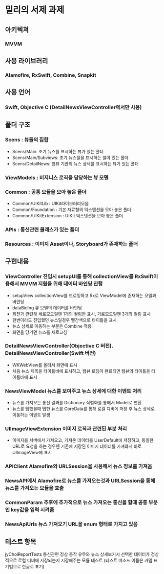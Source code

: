 #  밀리의 서제 과제

## 아키텍쳐
### MVVM
## 사용 라이브러리 
### Alamofire, RxSwift, Combine, Snapkit
## 사용 언어
### Swift, Objective C (DetailNewsViewController에서만 사용)

## 폴더 구조
### Scens : 뷰들의 집합
- Scens/Main: 초기 뉴스를 표시하는 뷰가 있는 폴더
- Scens/Main/Subviews: 초기 뉴스셀을 표시하는 셀이 있는 폴더 
- Scens/DetailNews: 웹뷰 기반의 뉴스 상세를 표시하는 뷰가 있는 폴더
### ViewModels : 비지니스 로직을 담당하는 뷰 모델
### Common : 공통 모듈을 모아 놓은 폴더
- Common/UIKitLib : UIKit라이브러리모음
- Common/Foundation : 기본 자료형의 익스텐션을 모아 놓은 폴더
- Common/UIKitExtension : UIKit 익스텐션을 모아 놓은 폴더
### APIs : 통신관련 클래스가 있는 폴더
### Resources : 이미지 Asset이나, Storyboard가 존재하는 폴더

## 구현내용

### ViewController 진입시 setupUI를 통해 collectionView를 RxSwift이용해서 MVVM 지원을 위해 데이터 바인딩 진행
- setupView collectionView를 드로잉하고 Rx로 ViewModel에 존재하는 모델과 바인딩 
- dataBiding 뷰 모델의 데이터를 바인딩
- 회전과 관련해 세로모드일땐 1개의 컬럼만 표시, 가로모드일땐 3개의 컬럼 표시
- 한번이라도 진입했던 뉴스일경우 빨간색으로 타이틀을 표시
- 뉴스 상세로 이동하는 부분은 Combine 적용.
- 화면을 당기면 뉴스를 새로고침

### DetailNewsViewController(Objective C 버전). DetailNewsViewController(Swift 버전)
- WKWebView를 올려서 화면에 표시
- 처음 뉴스 제목을 타이틀바에 표시하고, 웹뷰 로딩이 완료되면 웹뷰의 타이틀을 타이틀바에 표시
 
### NewsViewModel 뉴스를 보여주고 뉴스 상세에 대한 이벤트 처리
- 뉴스를 가져오는 통신 결과를 Dictionary 직렬화를 통해서 Model로 변환
- 뉴스를 탭했을때 탭한 뉴스를 CoreData를 통해 로컬 디비에 저장 후 뉴스 상세로 이동하는 이벤트 발생

### UIImageViewExtension 이미지 로직과 관련된 부분 처리
- 이미지를 서버에서 가져오고, 가져온 데이터를 UserDefault에 저장하고, 동일한 URL로 요청을 하는 경우엔 기존에 저장된 이미지 데이터를 가져와서 바로 UIImageView에 표시

### APIClient Alamofire와 URLSession을 사용해서 뉴스 정보를 가져옴
### NewsAPI에서 Alamofire로 뉴스를 가져오는것과 URLSession을 통해 뉴스를 가져오는 모듈을 호출
### CommonParam 추후에 추가적으로 뉴스 가져오는 통신을 할때 공통 부분인 key값을 입력 시켜줌
### NewsApiUrls 뉴스 가져오기 URL을 enum 형태로 가지고 있음

## 테스트 항목
jyChoiReportTests 통신관련 정상 동작 유무와 뉴스 상세보기시 선택한 데이터가 정상적으로 로컬 디비에 저장되는지 저장해주는 모듈 테스트 (테스트 메소드 이름은 카멜 표기법으로 한글로 표기)
